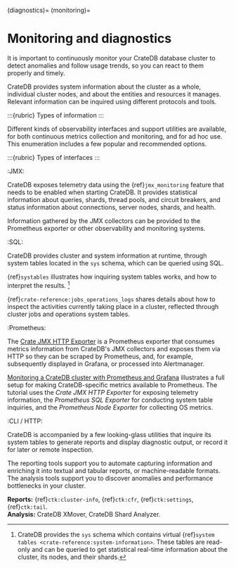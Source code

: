 (diagnostics)=
(monitoring)=

# Monitoring and diagnostics

It is important to continuously monitor your CrateDB database cluster
to detect anomalies and follow usage trends, so you can react to
them properly and timely.

CrateDB provides system information about the cluster as a whole,
individual cluster nodes, and about the entities and resources it manages.
Relevant information can be inquired using different protocols and tools.

:::{rubric} Types of information
:::

Different kinds of observability interfaces and support utilities
are available, for both continuous metrics collection and monitoring,
and for ad hoc use.
This enumeration includes a few popular and recommended options.

:::{rubric} Types of interfaces
:::

:JMX:

  CrateDB exposes telemetry data using the {ref}`jmx_monitoring`
  feature that needs to be enabled when starting CrateDB. It provides
  statistical information about queries, shards, thread pools, and circuit
  breakers, and status information about connections, server nodes, shards,
  and health.

  Information gathered by the JMX collectors can be provided to
  the Prometheus exporter or other observability and monitoring
  systems.

:SQL:

  CrateDB provides cluster and system information at runtime,
  through system tables located in the `sys` schema,
  which can be queried using SQL.

  {ref}`systables` illustrates how inquiring system tables
  works, and how to interpret the results. [^systables-more]

  {ref}`crate-reference:jobs_operations_logs` shares details
  about how to inspect the activities currently taking place
  in a cluster, reflected through cluster jobs and operations
  system tables.

:Prometheus:

  The [Crate JMX HTTP Exporter] is a Prometheus exporter that consumes
  metrics information from CrateDB's JMX collectors and exposes them
  via HTTP so they can be scraped by Prometheus, and, for example,
  subsequently displayed in Grafana, or processed into Alertmanager.

  [Monitoring a CrateDB cluster with Prometheus and Grafana] illustrates
  a full setup for making CrateDB-specific metrics available to Prometheus.
  The tutorial uses the _Crate JMX HTTP Exporter_ for exposing telemetry
  information, the _Prometheus SQL Exporter_ for conducting system table
  inquiries, and the _Prometheus Node Exporter_ for collecting OS metrics.

:CLI / HTTP:

  CrateDB is accompanied by a few looking-glass utilities that
  inquire its system tables to generate reports and display
  diagnostic output, or record it for later or remote inspection.

  The reporting tools support you to automate capturing information and
  enriching it into textual and tabular reports, or machine-readable formats.
  The analysis tools support you to discover anomalies and performance
  bottlenecks in your cluster.

  **Reports:** {ref}`ctk:cluster-info`, {ref}`ctk:cfr`, {ref}`ctk:settings`, {ref}`ctk:tail`. \
  **Analysis:** CrateDB XMover, CrateDB Shard Analyzer.


[^systables-more]: CrateDB provides the `sys` schema which contains
  virtual {ref}`system tables <crate-reference:system-information>`.
  These tables are read-only and can be queried to get statistical
  real-time information about the cluster, its nodes, and their shards.


[Crate JMX HTTP Exporter]: https://github.com/crate/jmx_exporter
[Monitoring a CrateDB cluster with Prometheus and Grafana]: https://community.cratedb.com/t/monitoring-a-self-managed-cratedb-cluster-with-prometheus-and-grafana/1236
